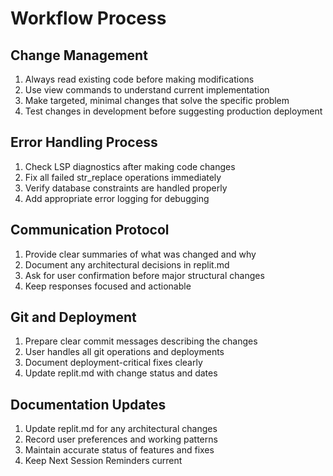 # Workflow Process

## Change Management
1. Always read existing code before making modifications
2. Use view commands to understand current implementation
3. Make targeted, minimal changes that solve the specific problem
4. Test changes in development before suggesting production deployment

## Error Handling Process
1. Check LSP diagnostics after making code changes
2. Fix all failed str_replace operations immediately
3. Verify database constraints are handled properly
4. Add appropriate error logging for debugging

## Communication Protocol
1. Provide clear summaries of what was changed and why
2. Document any architectural decisions in replit.md
3. Ask for user confirmation before major structural changes
4. Keep responses focused and actionable

## Git and Deployment
1. Prepare clear commit messages describing the changes
2. User handles all git operations and deployments
3. Document deployment-critical fixes clearly
4. Update replit.md with change status and dates

## Documentation Updates
1. Update replit.md for any architectural changes
2. Record user preferences and working patterns
3. Maintain accurate status of features and fixes
4. Keep Next Session Reminders current